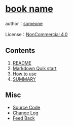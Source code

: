 # [book name]()

author：[someone](http://www.github.com/zhouchangxun)

License：<a rel="license" href="http://creativecommons.org/licenses/by-nc/4.0/">NonCommercial 4.0 </a>

## Contents
1. [README](#README)
1. [Markdown Quik start](#docs/intro)
1. [How to use](#docs/usage)
1. [SUMMARY](#docs/SUMMARY)


## Misc
- [Source Code](http://github.com/zhouchangxun/book/)
- [Change Log](https://github.com/zhouchangxun/book/commits/gh-pages)
- [Feed Back](https://github.com/zhouchangxun/book/issues)
